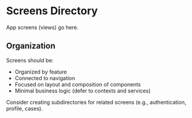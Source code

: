 # Screens Directory

App screens (views) go here.

## Organization

Screens should be:

- Organized by feature
- Connected to navigation
- Focused on layout and composition of components
- Minimal business logic (defer to contexts and services)

Consider creating subdirectories for related screens (e.g., authentication, profile, cases). 